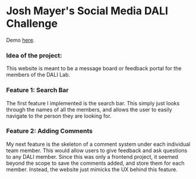 # Josh Mayer's Social Media DALI Challenge

Demo [here](https://dalisocialmedia.vercel.app).

### Idea of the project:
This website is meant to be a message board or feedback portal for the members of the DALI Lab. 

### Feature 1: Search Bar
The first feature I implemented is the search bar. This simply just looks through the names of all the members, and allows the user to easily navigate to the person they are looking for.

### Feature 2: Adding Comments
My next feature is the skeleton of a comment system under each individual team member. This would allow users to give feedback and ask questions to any DALI member. Since this was only a frontend project, it seemed beyond the scope to save the comments added, and store them for each member. Instead, the website just mimicks the UX behind this feature.

